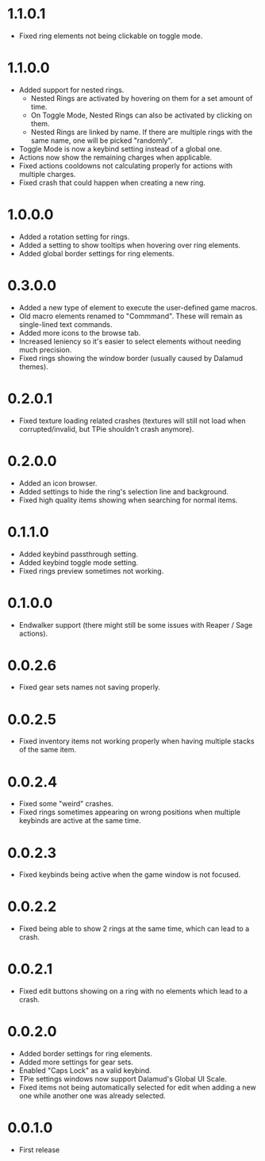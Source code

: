 # 1.1.0.1
- Fixed ring elements not being clickable on toggle mode.

# 1.1.0.0
- Added support for nested rings.
    + Nested Rings are activated by hovering on them for a set amount of time.
    + On Toggle Mode, Nested Rings can also be activated by clicking on them.
    + Nested Rings are linked by name. If there are multiple rings with the same name, one will be picked "randomly".
- Toggle Mode is now a keybind setting instead of a global one.
- Actions now show the remaining charges when applicable.
- Fixed actions cooldowns not calculating properly for actions with multiple charges.
- Fixed crash that could happen when creating a new ring.

# 1.0.0.0
- Added a rotation setting for rings.
- Added a setting to show tooltips when hovering over ring elements.
- Added global border settings for ring elements.

# 0.3.0.0
- Added a new type of element to execute the user-defined game macros.
- Old macro elements renamed to "Commmand". These will remain as single-lined text commands.
- Added more icons to the browse tab.
- Increased leniency so it's easier to select elements without needing much precision.
- Fixed rings showing the window border (usually caused by Dalamud themes).

# 0.2.0.1
- Fixed texture loading related crashes (textures will still not load when corrupted/invalid, but TPie shouldn't crash anymore).

# 0.2.0.0
- Added an icon browser.
- Added settings to hide the ring's selection line and background.
- Fixed high quality items showing when searching for normal items.

# 0.1.1.0
- Added keybind passthrough setting.
- Added keybind toggle mode setting.
- Fixed rings preview sometimes not working.

# 0.1.0.0
- Endwalker support (there might still be some issues with Reaper / Sage actions).

# 0.0.2.6
- Fixed gear sets names not saving properly.

# 0.0.2.5
- Fixed inventory items not working properly when having multiple stacks of the same item.

# 0.0.2.4
- Fixed some "weird" crashes.
- Fixed rings sometimes appearing on wrong positions when multiple keybinds are active at the same time.

# 0.0.2.3
- Fixed keybinds being active when the game window is not focused.

# 0.0.2.2
- Fixed being able to show 2 rings at the same time, which can lead to a crash.

# 0.0.2.1
- Fixed edit buttons showing on a ring with no elements which lead to a crash.

# 0.0.2.0
- Added border settings for ring elements.
- Added more settings for gear sets.
- Enabled "Caps Lock" as a valid keybind.
- TPie settings windows now support Dalamud's Global UI Scale.
- Fixed items not being automatically selected for edit when adding a new one while another one was already selected.

# 0.0.1.0
- First release